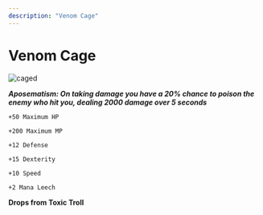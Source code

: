 ```yaml
---
description: "Venom Cage"
---
```


# Venom Cage

![caged](https://cdn.discordapp.com/attachments/1187552567295758487/1188157887877496953/Venom_Cage.png)


***Aposematism: On taking damage you have a 20% chance to poison the enemy who hit you, dealing 2000 damage over 5 seconds***

    +50 Maximum HP

    +200 Maximum MP

    +12 Defense

    +15 Dexterity

    +10 Speed

    +2 Mana Leech

**Drops from Toxic Troll** 
